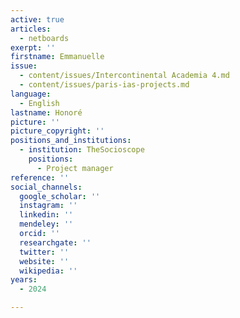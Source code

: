 ```yaml
---
active: true
articles:
  - netboards
exerpt: ''
firstname: Emmanuelle
issue:
  - content/issues/Intercontinental Academia 4.md
  - content/issues/paris-ias-projects.md
language:
  - English
lastname: Honoré
picture: ''
picture_copyright: ''
positions_and_institutions:
  - institution: TheSocioscope
    positions:
      - Project manager
reference: ''
social_channels:
  google_scholar: ''
  instagram: ''
  linkedin: ''
  mendeley: ''
  orcid: ''
  researchgate: ''
  twitter: ''
  website: ''
  wikipedia: ''
years:
  - 2024

---
```

